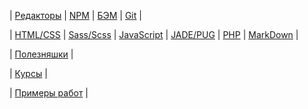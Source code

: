 | [Редакторы](readme/Editors.md)
| [NPM](readme/NPM.md)
| [БЭМ](readme/BEM.md)
| [Git](readme/Git.md)
|

| [HTML/CSS](readme/HTML-CSS.md)
| [Sass/Scss](readme/Sass.md)
| [JavaScript](readme/JavaScript.md)
| [JADE/PUG](readme/JADE-PUG.md)
| [PHP](readme/PHP.md)
| [MarkDown](readme/MarkDown.md)
|

| [Полезняшки](readme/Useful.md)
|

| [Курсы](readme/Courses.md)
|

| [Примеры работ](readme/Examples.md)
|
